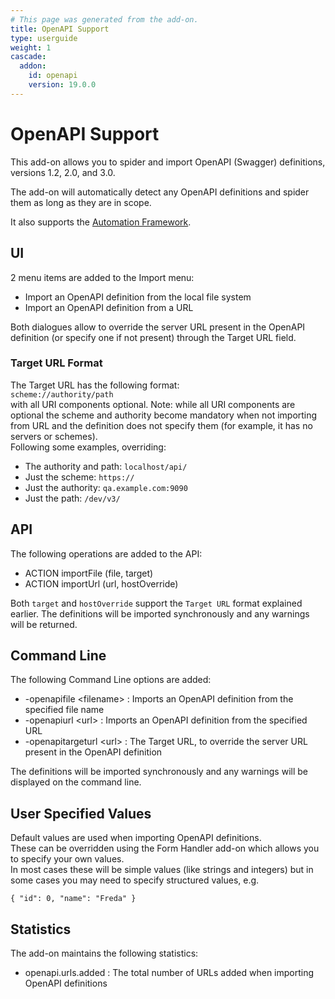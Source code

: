 ```yaml
---
# This page was generated from the add-on.
title: OpenAPI Support
type: userguide
weight: 1
cascade:
  addon:
    id: openapi
    version: 19.0.0
---
```


# OpenAPI Support

This add-on allows you to spider and import OpenAPI (Swagger) definitions, versions 1.2, 2.0, and 3.0.   

The add-on will automatically detect any OpenAPI definitions and spider them as long as they are in scope.   

It also supports the [Automation Framework](/docs/desktop/addons/openapi-support/automation/).

## UI

2 menu items are added to the Import menu:

* Import an OpenAPI definition from the local file system
* Import an OpenAPI definition from a URL

Both dialogues allow to override the server URL present in the OpenAPI definition (or specify one if not present) through the Target URL field.

### Target URL Format

The Target URL has the following format:  
`scheme://authority/path`  
with all URI components optional. Note: while all URI components are optional the scheme and authority become mandatory when not importing from URL and the definition does not specify them (for example, it has no servers or schemes).  
Following some examples, overriding:

* The authority and path: `localhost/api/`
* Just the scheme: `https://`
* Just the authority: `qa.example.com:9090`
* Just the path: `/dev/v3/`

## API

The following operations are added to the API:

* ACTION importFile (file, target)
* ACTION importUrl (url, hostOverride)

Both `target` and `hostOverride` support the `Target URL` format explained earlier. The definitions will be imported synchronously and any warnings will be returned.

## Command Line

The following Command Line options are added:

* -openapifile \<filename\> : Imports an OpenAPI definition from the specified file name
* -openapiurl \<url\> : Imports an OpenAPI definition from the specified URL
* -openapitargeturl \<url\> : The Target URL, to override the server URL present in the OpenAPI definition

The definitions will be imported synchronously and any warnings will be displayed on the command line.

## User Specified Values

Default values are used when importing OpenAPI definitions.  
These can be overridden using the Form Handler add-on which allows you to specify your own values.  
In most cases these will be simple values (like strings and integers) but in some cases you may need to specify structured values, e.g.

```
{ "id": 0, "name": "Freda" }
```

## Statistics

The add-on maintains the following statistics:

* openapi.urls.added : The total number of URLs added when importing OpenAPI definitions
